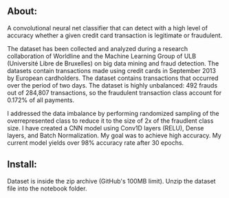 About:
-------


A convolutional neural net classifier that can detect with a high level of accuracy whether a given credit card transaction is legitimate or fraudulent.

The dataset has been collected and analyzed during a research collaboration of Worldline and the Machine Learning Group of ULB (Université Libre de Bruxelles) on big data mining and fraud detection. The datasets contain transactions made using credit cards in September 2013 by European cardholders. The dataset contains transactions that occurred over the period of two days. The dataset is highly unbalanced: 492 frauds out of 284,807 transactions, so the fraudulent transaction class account for 0.172% of all payments.

I addressed the data imbalance by performing randomized sampling of the overrepresented class to reduce it to the size of 2x of the fraudlent class size. I have created a CNN model using Conv1D layers (RELU), Dense layers, and Batch Normalization. My goal was to achieve high accuracy. My current model yields over 98% accuracy rate after 30 epochs.


Install:
--------


Dataset is inside the zip archive (GitHub's 100MB limit). Unzip the dataset file into the notebook folder.